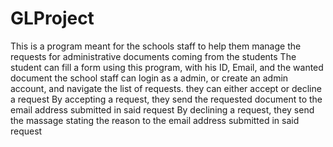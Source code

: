# GLProject
This is a program meant for the schools staff to help them manage the requests for administrative documents coming from the students 
The student can fill a form using this program, with his ID, Email, and the wanted document 
the school staff can login as a admin, or create an admin account, and navigate the list of requests. 
they can either accept or decline a request 
By accepting a request, they send the requested document to the email address submitted in said request 
By declining a request, they send the massage stating the reason to the email address submitted in said request
